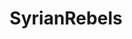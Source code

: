 ---
title: SyrianRebels
crosslinks:
- autotldr
- syriancivilwar
- SyrianCirclejerkWar
- youtubefactsbot
- youtubot
- CombatFootage
- pa
- The_Donald
- CredibleDefense
- AssadistWatch
- socialism
- SubredditDrama
- MassdropBot
- SCW
- john_yukis_bots
- CapitalismVSocialism
- PhotoshopRequest
- Idlib
- hizbollah
- Turkey
---